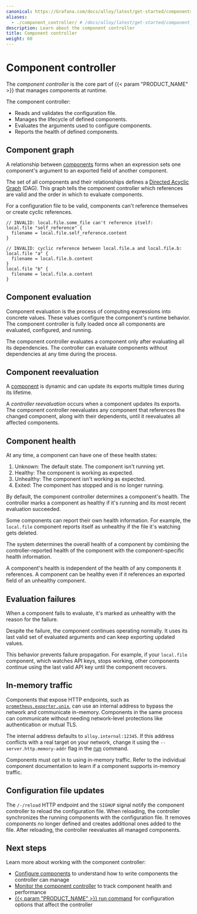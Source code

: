 ```yaml
---
canonical: https://Grafana.com/docs/alloy/latest/get-started/components/component-controller/
aliases:
  - ./component_controller/ # /docs/alloy/latest/get-started/component_controller/
description: Learn about the component controller
title: Component controller
weight: 60
---
```


# Component controller

The _component controller_ is the core part of {{< param "PRODUCT_NAME" >}} that manages components at runtime.

The component controller:

- Reads and validates the configuration file.
- Manages the lifecycle of defined components.
- Evaluates the arguments used to configure components.
- Reports the health of defined components.

## Component graph

A relationship between [components][Components] forms when an expression sets one component's argument to an exported field of another component.

The set of all components and their relationships defines a [Directed Acyclic Graph][DAG] (DAG).
This graph tells the component controller which references are valid and the order in which to evaluate components.

For a configuration file to be valid, components can't reference themselves or create cyclic references.

```alloy
// INVALID: local.file.some_file can't reference itself:
local.file "self_reference" {
  filename = local.file.self_reference.content
}
```

```alloy
// INVALID: cyclic reference between local.file.a and local.file.b:
local.file "a" {
  filename = local.file.b.content
}
local.file "b" {
  filename = local.file.a.content
}
```

## Component evaluation

Component evaluation is the process of computing expressions into concrete values.
These values configure the component's runtime behavior.
The component controller is fully loaded once all components are evaluated, configured, and running.

The component controller evaluates a component only after evaluating all its dependencies.
The controller can evaluate components without dependencies at any time during the process.

## Component reevaluation

A [component][Components] is dynamic and can update its exports multiple times during its lifetime.

A _controller reevaluation_ occurs when a component updates its exports.
The component controller reevaluates any component that references the changed component, along with their dependents, until it reevaluates all affected components.

## Component health

At any time, a component can have one of these health states:

1. Unknown: The default state. The component isn't running yet.
1. Healthy: The component is working as expected.
1. Unhealthy: The component isn't working as expected.
1. Exited: The component has stopped and is no longer running.

By default, the component controller determines a component's health.
The controller marks a component as healthy if it's running and its most recent evaluation succeeded.

Some components can report their own health information.
For example, the `local.file` component reports itself as unhealthy if the file it's watching gets deleted.

The system determines the overall health of a component by combining the controller-reported health of the component with the component-specific health information.

A component's health is independent of the health of any components it references.
A component can be healthy even if it references an exported field of an unhealthy component.

## Evaluation failures

When a component fails to evaluate, it's marked as unhealthy with the reason for the failure.

Despite the failure, the component continues operating normally.
It uses its last valid set of evaluated arguments and can keep exporting updated values.

This behavior prevents failure propagation.
For example, if your `local.file` component, which watches API keys, stops working, other components continue using the last valid API key until the component recovers.

## In-memory traffic

Components that expose HTTP endpoints, such as [`prometheus.exporter.unix`][prometheus.exporter.unix], can use an internal address to bypass the network and communicate in-memory.
Components in the same process can communicate without needing network-level protections like authentication or mutual TLS.

The internal address defaults to `alloy.internal:12345`.
If this address conflicts with a real target on your network, change it using the `--server.http.memory-addr` flag in the [run][] command.

Components must opt in to using in-memory traffic.
Refer to the individual component documentation to learn if a component supports in-memory traffic.

## Configuration file updates

The `/-/reload` HTTP endpoint and the `SIGHUP` signal notify the component controller to reload the configuration file.
When reloading, the controller synchronizes the running components with the configuration file.
It removes components no longer defined and creates additional ones added to the file.
After reloading, the controller reevaluates all managed components.

## Next steps

Learn more about working with the component controller:

- [Configure components][] to understand how to write components the controller can manage
- [Monitor the component controller][] to track component health and performance
- [{{< param "PRODUCT_NAME" >}} run command][run] for configuration options that affect the controller

[DAG]: https://en.wikipedia.org/wiki/Directed_acyclic_graph
[prometheus.exporter.unix]: ../../reference/components/prometheus/prometheus.exporter.unix
[run]: ../../reference/cli/run/
[Components]: ../components/
[Configure components]: ./configure-components/
[Monitor the component controller]: ../../../troubleshoot/controller_metrics/
